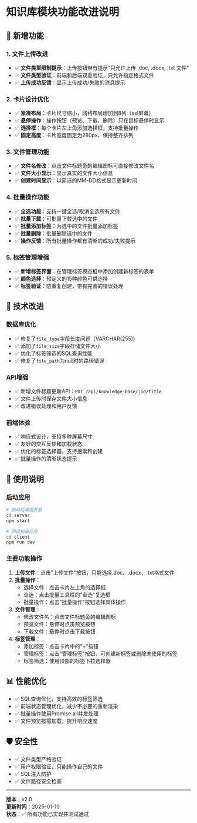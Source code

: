# 知识库模块功能改进说明

## 🎉 新增功能

### 1. 文件上传改进
- ✅ **文件类型限制提示**：上传按钮带有提示"只允许上传 .doc, .docx, .txt 文件"
- ✅ **文件类型验证**：前端和后端双重验证，只允许指定格式文件
- ✅ **上传成功反馈**：显示上传成功/失败的消息提示

### 2. 卡片设计优化
- ✅ **紧凑布局**：卡片尺寸缩小，网格布局增加到8列（xxl屏幕）
- ✅ **悬停操作**：操作按钮（预览、下载、删除）只在鼠标悬停时显示
- ✅ **选择框**：每个卡片左上角添加选择框，支持批量操作
- ✅ **固定高度**：卡片高度固定为280px，保持整齐排列

### 3. 文件管理功能
- ✅ **文件名修改**：点击文件标题旁的编辑图标可直接修改文件名
- ✅ **文件大小显示**：显示真实的文件大小信息
- ✅ **创建时间显示**：以简洁的MM-DD格式显示更新时间

### 4. 批量操作功能
- ✅ **全选功能**：支持一键全选/取消全选所有文件
- ✅ **批量下载**：可批量下载选中的文件
- ✅ **批量添加标签**：为选中的文件批量添加标签
- ✅ **批量删除**：批量删除选中的文件
- ✅ **操作反馈**：所有批量操作都有清晰的成功/失败提示

### 5. 标签管理增强
- ✅ **新增标签界面**：在管理标签模态框中添加创建新标签的表单
- ✅ **颜色选择**：预定义的15种颜色可供选择
- ✅ **标签验证**：防重复创建，带有完善的错误处理

## 🔧 技术改进

### 数据库优化
- ✅ 修复了`file_type`字段长度问题（VARCHAR(255)）
- ✅ 添加了`file_size`字段存储文件大小
- ✅ 优化了标签筛选的SQL查询性能
- ✅ 修复了`file_path`为null时的路径错误

### API增强
- ✅ 新增文件标题更新API：`PUT /api/knowledge-base/:id/title`
- ✅ 文件上传时保存文件大小信息
- ✅ 改进错误处理和用户反馈

### 前端体验
- ✅ 响应式设计，支持多种屏幕尺寸
- ✅ 友好的交互反馈和加载状态
- ✅ 优化的标签选择器，支持搜索和创建
- ✅ 批量操作的清晰状态提示

## 🚀 使用说明

### 启动应用
```bash
# 启动后端服务器
cd server
npm start

# 启动前端应用
cd client  
npm run dev
```

### 主要功能操作

1. **上传文件**：点击"上传文件"按钮，只能选择.doc、.docx、.txt格式文件
2. **批量操作**：
   - 选择文件：点击卡片左上角的选择框
   - 全选：点击批量工具栏的"全选"复选框
   - 批量操作：点击"批量操作"按钮选择具体操作
3. **文件管理**：
   - 修改文件名：点击文件标题旁的编辑图标
   - 预览文件：悬停时点击预览按钮
   - 下载文件：悬停时点击下载按钮
4. **标签管理**：
   - 添加标签：点击卡片中的"+"按钮
   - 管理标签：点击"管理标签"按钮，可创建新标签或删除未使用的标签
   - 标签筛选：使用顶部的标签下拉选择器

## 📊 性能优化

- ✅ SQL查询优化，支持高效的标签筛选
- ✅ 前端状态管理优化，减少不必要的重新渲染
- ✅ 批量操作使用Promise.all并发处理
- ✅ 文件预览按需加载，提升响应速度

## 🛡️ 安全性

- ✅ 文件类型严格验证
- ✅ 用户权限验证，只能操作自己的文件
- ✅ SQL注入防护
- ✅ 文件路径安全检查

---

**版本**：v2.0  
**更新时间**：2025-01-10  
**状态**：✅ 所有功能已实现并测试通过 